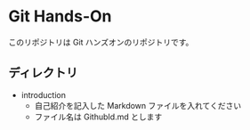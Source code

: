 # Git Hands-On

このリポジトリは Git ハンズオンのリポジトリです。

## ディレクトリ

- introduction
  - 自己紹介を記入した Markdown ファイルを入れてください
  - ファイル名は GithubId.md とします
